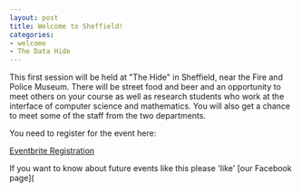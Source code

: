 ```yaml
---
layout: post
title: Welcome to Sheffield!
categories:
- welcome
- The Data Hide
---
```


This first session will be held at "The Hide" in Sheffield, near the Fire and Police Museum. There will be street food and beer and an opportunity to meet others on your course as well as research students who work at the interface of computer science and mathematics. You will also get a chance to meet some of the staff from the two departments.

You need to register for the event here:

[Eventbrite Registration](https://www.eventbrite.com/e/the-data-hide-tickets-18817784500)

If you want to know about future events like this please 'like' [our Facebook page](
